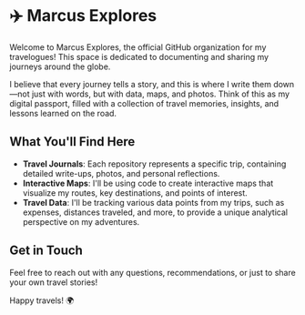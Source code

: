 # ✈️ Marcus Explores
Welcome to Marcus Explores, the official GitHub organization for my travelogues! This space is dedicated to documenting and sharing my journeys around the globe.

I believe that every journey tells a story, and this is where I write them down—not just with words, but with data, maps, and photos. Think of this as my digital passport, filled with a collection of travel memories, insights, and lessons learned on the road.

## What You'll Find Here
* **Travel Journals**: Each repository represents a specific trip, containing detailed write-ups, photos, and personal reflections.
* **Interactive Maps**: I'll be using code to create interactive maps that visualize my routes, key destinations, and points of interest.
* **Travel Data**: I'll be tracking various data points from my trips, such as expenses, distances traveled, and more, to provide a unique analytical perspective on my adventures.

## Get in Touch
Feel free to reach out with any questions, recommendations, or just to share your own travel stories!

Happy travels! 🌍
